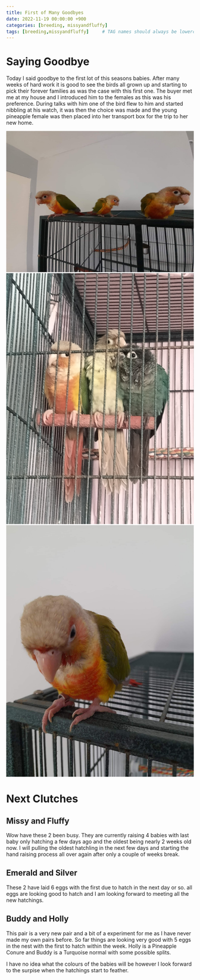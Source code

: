 ```yaml
---
title: First of Many Goodbyes
date: 2022-11-19 00:00:00 +900
categories: [breeding, missyandfluffy]
tags: [breeding,missyandfluffy]     # TAG names should always be lowercase
---
```


# Saying Goodbye

Today I said goodbye to the first lot of this seasons babies. After many weeks of hard work it is good to see the birds all grown up and starting to pick their forever families as was the case with this first one. The buyer met me at my house and I introduced him to the females as this was his preference. During talks with him one of the bird flew to him and started nibbling at his watch, it was then the choice was made and the young pineapple female was then placed into her transport box for the trip to her new home.

![pineapple 1](/assets/firstsale/pine1.jpeg)
![group 1](/assets/firstsale/group1.jpg)
![pineapple 2](/assets/firstsale/pine2.jpeg)

# Next Clutches

## Missy and Fluffy

Wow have these 2 been busy. They are currently raising 4 babies with last baby only hatching a few days ago and the oldest being nearly 2 weeks old now. I will pulling the oldest hatchling in the next few days and starting the hand raising process all over again after only a couple of weeks break.

## Emerald and Silver

These 2 have laid 6 eggs with the first due to hatch in the next day or so. all eggs are looking good to hatch and I am looking forward to meeting all the new hatchings.

## Buddy and Holly

This pair is a very new pair and a bit of a experiment for me as I have never made my own pairs before. So far things are looking very good with 5 eggs in the nest with the first to hatch within the week. Holly is a Pineapple Conure and Buddy is a Turquoise normal with some possible splits.

I have no idea what the colours of the babies will be however I look forward to the surpise when the hatchings start to feather.
